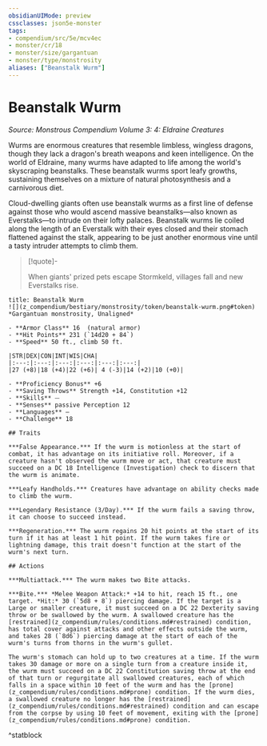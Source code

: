 ```yaml
---
obsidianUIMode: preview
cssclasses: json5e-monster
tags:
- compendium/src/5e/mcv4ec
- monster/cr/18
- monster/size/gargantuan
- monster/type/monstrosity
aliases: ["Beanstalk Wurm"]
---
```

# Beanstalk Wurm
*Source: Monstrous Compendium Volume 3: 4: Eldraine Creatures*  

Wurms are enormous creatures that resemble limbless, wingless dragons, though they lack a dragon's breath weapons and keen intelligence. On the world of Eldraine, many wurms have adapted to life among the world's skyscraping beanstalks. These beanstalk wurms sport leafy growths, sustaining themselves on a mixture of natural photosynthesis and a carnivorous diet.

Cloud-dwelling giants often use beanstalk wurms as a first line of defense against those who would ascend massive beanstalks—also known as Everstalks—to intrude on their lofty palaces. Beanstalk wurms lie coiled along the length of an Everstalk with their eyes closed and their stomach flattened against the stalk, appearing to be just another enormous vine until a tasty intruder attempts to climb them.

> [!quote]-  
> 
> When giants' prized pets escape Stormkeld, villages fall and new Everstalks rise.


```ad-statblock
title: Beanstalk Wurm
![](z_compendium/bestiary/monstrosity/token/beanstalk-wurm.png#token)
*Gargantuan monstrosity, Unaligned*

- **Armor Class** 16  (natural armor)
- **Hit Points** 231 (`14d20 + 84`)
- **Speed** 50 ft., climb 50 ft.

|STR|DEX|CON|INT|WIS|CHA|
|:---:|:---:|:---:|:---:|:---:|:---:|
|27 (+8)|18 (+4)|22 (+6)| 4 (-3)|14 (+2)|10 (+0)|

- **Proficiency Bonus** +6
- **Saving Throws** Strength +14, Constitution +12
- **Skills** ⏤
- **Senses** passive Perception 12
- **Languages** —
- **Challenge** 18

## Traits

***False Appearance.*** If the wurm is motionless at the start of combat, it has advantage on its initiative roll. Moreover, if a creature hasn't observed the wurm move or act, that creature must succeed on a DC 18 Intelligence (Investigation) check to discern that the wurm is animate.

***Leafy Handholds.*** Creatures have advantage on ability checks made to climb the wurm.

***Legendary Resistance (3/Day).*** If the wurm fails a saving throw, it can choose to succeed instead.

***Regeneration.*** The wurm regains 20 hit points at the start of its turn if it has at least 1 hit point. If the wurm takes fire or lightning damage, this trait doesn't function at the start of the wurm's next turn.

## Actions

***Multiattack.*** The wurm makes two Bite attacks.

***Bite.*** *Melee Weapon Attack:* +14 to hit, reach 15 ft., one target. *Hit:* 30 (`5d8 + 8`) piercing damage. If the target is a Large or smaller creature, it must succeed on a DC 22 Dexterity saving throw or be swallowed by the wurm. A swallowed creature has the [restrained](z_compendium/rules/conditions.md#restrained) condition, has total cover against attacks and other effects outside the wurm, and takes 28 (`8d6`) piercing damage at the start of each of the wurm's turns from thorns in the wurm's gullet.

The wurm's stomach can hold up to two creatures at a time. If the wurm takes 30 damage or more on a single turn from a creature inside it, the wurm must succeed on a DC 22 Constitution saving throw at the end of that turn or regurgitate all swallowed creatures, each of which falls in a space within 10 feet of the wurm and has the [prone](z_compendium/rules/conditions.md#prone) condition. If the wurm dies, a swallowed creature no longer has the [restrained](z_compendium/rules/conditions.md#restrained) condition and can escape from the corpse by using 10 feet of movement, exiting with the [prone](z_compendium/rules/conditions.md#prone) condition.
```
^statblock